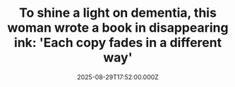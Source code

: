 ---
title: "To shine a light on dementia, this woman wrote a book in disappearing ink: 'Each copy fades in a different way'"
date: 2025-08-29T17:52:00.000Z
category: Human Kindness
externalLink: "https://www.goodgoodgood.co/articles/book-printed-in-disappearing-ink-dementia"
image: ""
excerpt: "The book was created alongside Maggie Watson, who was diagnosed with Alzheimer’s and Vascular Dementia in 2021.…"
---